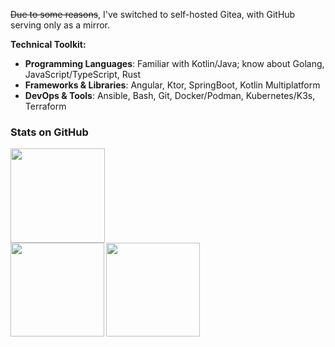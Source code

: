 ~~Due to some reasons~~, I've switched to self-hosted Gitea, with GitHub serving only as a mirror.

**Technical Toolkit:**

- **Programming Languages**: Familiar with Kotlin/Java; know about Golang, JavaScript/TypeScript, Rust
- **Frameworks & Libraries**: Angular, Ktor, SpringBoot, Kotlin Multiplatform
- **DevOps & Tools**: Ansible, Bash, Git, Docker/Podman, Kubernetes/K3s, Terraform

### Stats on GitHub

<img src="http://github-profile-summary-cards.vercel.app/api/cards/profile-details?username=ExplodingDragon&theme=github_dark" height="151">
<div align="left">
  <img src="http://github-profile-summary-cards.vercel.app/api/cards/stats?username=ExplodingDragon&theme=github_dark" align="left" height="150">
  <img src="https://github-profile-summary-cards.vercel.app/api/cards/most-commit-language?username=ExplodingDragon&theme=github_dark" align="left" height="150">
  &nbsp;<br clear="all">
</div>
